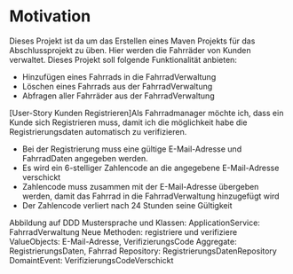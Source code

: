 # Motivation
Dieses Projekt ist da um das Erstellen eines Maven Projekts für das Abschlussprojekt zu üben.
Hier werden die Fahrräder von Kunden verwaltet.
Dieses Projekt soll folgende Funktionalität anbieten:
- Hinzufügen eines Fahrrads in die FahrradVerwaltung
- Löschen eines Fahrrads aus der FahrradVerwaltung
- Abfragen aller Fahrräder aus der FahrradVerwaltung

[User-Story Kunden Registrieren]Als Fahrradmanager möchte ich, dass ein Kunde sich Registrieren muss, damit ich die möglichkeit habe die Registrierungsdaten automatisch zu verifizieren.
- Bei der Registrierung muss eine gültige E-Mail-Adresse und FahrradDaten angegeben werden.
- Es wird ein 6-stelliger Zahlencode an die angegebene E-Mail-Adresse verschickt
- Zahlencode muss zusammen mit der E-Mail-Adresse übergeben werden, damit das Fahrrad in die FahrradVerwaltung hinzugefügt wird
- Der Zahlencode verliert nach 24 Stunden seine Gültigkeit

Abbildung auf DDD Mustersprache und Klassen:
ApplicationService: FahrradVerwaltung
 Neue Methoden: registriere und verifiziere
ValueObjects: E-Mail-Adresse, VerifizierungsCode
Aggregate: RegistrierungsDaten, Fahrrad
Repository: RegistrierungsDatenRepository
DomaintEvent: VerifizierungsCodeVerschickt